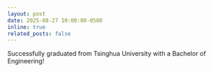 ```yaml
---
layout: post
date: 2025-08-27 10:00:00-0500
inline: true
related_posts: false
---
```


Successfully graduated from Tsinghua University with a Bachelor of Engineering!